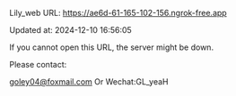 Lily_web URL: https://ae6d-61-165-102-156.ngrok-free.app

Updated at: 2024-12-10 16:56:05

If you cannot open this URL, the server might be down.

Please contact: 

goley04@foxmail.com Or Wechat:GL_yeaH